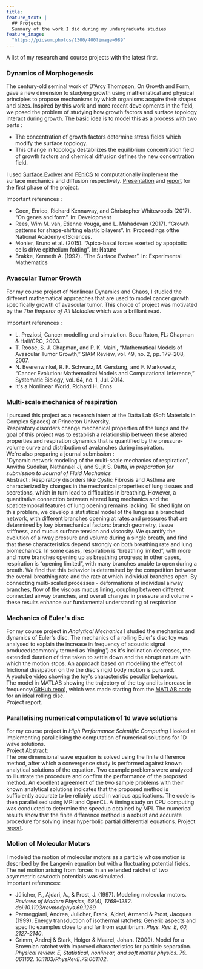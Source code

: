 ```yaml
---
title: 
feature_text: |
  ## Projects
  Summary of the work I did during my undergraduate studies
feature_image: 
  "https://picsum.photos/1300/400?image=989"
---
```

A list of my research and course projects with the latest first.

### Dynamics of Morphogenesis
  The century-old seminal work of D'Arcy Thompson, On Growth and Form, gave a new dimension to studying growth using mathematical and physical principles to propose mechanisms by which organisms acquire their shapes and sizes. Inspired by this work and more recent developments in the field, we posed the problem of studying how growth factors and surface topology interact during growth. The basic idea is to model this as a process with two parts :  
  - The concentration of growth factors determine stress fields which modify the surface topology. 
  - This change in topology destabilizes the equilibrium concentration field of growth factors and chemical diffusion defines the new concentration field.  
  
  I used [Surface Evolver](https://facstaff.susqu.edu/brakke/evolver/evolver.html) and [FEniCS](https://fenicsproject.org/) to computationally implement the surface mechanics and diffusion respectively.
  [Presentation](https://bighome.iitb.ac.in/index.php/s/w8C7RURfTbh2BhU) and [report](https://bighome.iitb.ac.in/index.php/s/TC0Xl9Ild2l7kfM) for the first phase of the project.  
  
  Important references :  
 - Coen, Enrico, Richard Kennaway, and Christopher Whitewoods (2017). “On genes and form”. In: Development
 - Rees, Wim M. van, Etienne Vouga, and L. Mahadevan (2017). “Growth patterns for shape-shifting elastic bilayers”. In: Proceedings ofthe National Academy ofSciences.
 - Monier, Bruno et al. (2015). “Apico-basal forces exerted by apoptotic cells drive epithelium folding”. In: Nature 
 - Brakke, Kenneth A. (1992). “The Surface Evolver”. In: Experimental Mathematics
  
### Avascular Tumor Growth
  For my course project of Nonlinear Dynamics and Chaos, I studied the different mathematical approaches that are used to model cancer growth specifically growth of avascular tumor. This choice of project was motivated by the *The Emperor of All Maladies* which was a brilliant read.  
  
  Important references :
  - L. Preziosi, Cancer modelling and simulation. Boca Raton, FL: Chapman & Hall/CRC, 2003.
  -  T. Roose, S. J. Chapman, and P. K. Maini, “Mathematical Models of Avascular Tumor Growth,” SIAM Review, vol. 49, no. 2, pp. 179–208, 2007.
  - N. Beerenwinkel, R. F. Schwarz, M. Gerstung, and F. Markowetz, “Cancer Evolution: Mathematical Models and Computational Inference,” Systematic Biology, vol. 64, no. 1, Jul. 2014.
  - It's a Nonlinear World, Richard H. Enns
  
### Multi-scale mechanics of respiration
  I pursued this project as a research intern at the Datta Lab (Soft Materials in Complex Spaces) at Princeton University.  
  Respiratory disorders change mechanical properties of the lungs and the goal of this project was to establish a relationship between these altered properties and respiration dynamics that is quantified by the pressure-volume curve and distribution of avalanches during inspiration.  
  We're also preparing a journal submission :  
  "Dynamic network modeling of the multi-scale mechanics of respiration”, Anvitha Sudakar, Nathanael Ji, and Sujit S. Datta, *in preparation for submission to Journal of Fluid Mechanics*  
  Abstract : 
  Respiratory disorders like Cystic Fibrosis and Asthma are characterized by changes in the mechanical properties of lung tissues and secretions, which in turn lead to difficulties in breathing. However, a quantitative connection between altered lung mechanics and the
spatiotemporal features of lung opening remains lacking. To shed light on this problem, we
develop a statistical model of the lungs as a branched network, with different branches
opening at rates and pressures that are determined by key biomechanical factors: branch
geometry, tissue stiffness, and mucus surface tension and viscosity. We quantify the
evolution of airway pressure and volume during a single breath, and find that these
characteristics depend strongly on both breathing rate and lung biomechanics. In some
cases, respiration is “breathing limited”, with more and more branches opening up as
breathing progress; in other cases, respiration is “opening limited”, with many branches
unable to open during a breath. We find that this behavior is determined by the competition
between the overall breathing rate and the rate at which individual branches open. By
connecting multi-scaled processes - deformations of individual airway branches, flow of the
viscous mucus lining, coupling between different connected airway branches, and overall
changes in pressure and volume - these results enhance our fundamental understanding of
respiration
  
### Mechanics of Euler's disc
  For my course project in *Analytical Mechanics* I studied the mechanics and dynamics of Euler's disc. The mechanics of a rolling Euler's disc toy was analysed to explain the increase in frequency of acoustic signal produced(commonly termed as 'ringing') as it's inclination decreases, the extended duration of time taken to settle down and the abrupt nature with which the motion stops. An approach based on modelling the effect of frictional dissipation on the the disc's rigid body motion is pursued.  
  A youtube [video](https://www.youtube.com/watch?v=rFtYzVJcWyA) showing the toy's characteristic peculiar behaviour.    
  The model in MATLAB showing the trajectory of the toy and its increase in frequency([GitHub repo](https://github.com/anvitha-s/Eulers-Disc)), which was made starting from the [MATLAB code](https://rotations.berkeley.edu/the-rolling-disk/) for an ideal rolling disc.  
  Project report.
### Parallelising numerical computation of 1d wave solutions
  For my course project in *High Performance Scientific Computing* I looked at implementing parallelising the computation of numerical solutions for 1D wave solutions.  
  Project Abstract:  
  The one dimensional wave equation is solved using the finite difference method, after which a convergence study is performed against known analytical solutions of the equation. Two example problems were analyzed to illustrate the procedure and confirm the performance of the proposed method. An excellent agreement of the two sample problems with their known analytical solutions indicates that the proposed method is sufficiently accurate to be reliably used in various applications. The code is then parallelised using MPI and OpenCL. A timing study on CPU computing was conducted to determine the speedup obtained by MPI. The numerical results show that the finite difference method is a robust and accurate procedure for solving linear hyperbolic partial differential equations.
  Project [report](https://bighome.iitb.ac.in/index.php/s/6kgLRfz4SOimuFi).

### Motion of Molecular Motors
  I modeled the motion of molecular motors as a particle whose motion is described by the Langevin equation but with a fluctuating potential fields. The net motion arising from forces in an extended ratchet of two asymmetric sawtooth potentials was simulated.  
  Important references:
  - Jülicher, F., Ajdari, A., & Prost, J. (1997). Modeling molecular motors. *Reviews of Modern Physics, 69(4), 1269–1282. doi:10.1103/revmodphys.69.1269*
  - Parmeggiani, Andrea, Julicher, Frank, Ajdari, Armand & Prost, Jacques (1999). Energy transduction of isothermal ratchets: Generic aspects and specific examples close to and far from equilibrium. *Phys. Rev. E, 60, 2127-2140*. 
  - Grimm, Andrej & Stark, Holger & Maarel, Johan. (2009). Model for a Brownian ratchet with improved characteristics for particle separation. *Physical review. E, Statistical, nonlinear, and soft matter physics. 79. 061102. 10.1103/PhysRevE.79.061102*.
